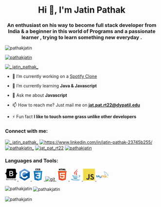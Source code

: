 <h1 align="center">Hi 👋, I'm Jatin Pathak</h1>
<h3 align="center">An enthusiast on his way to become full stack developer from India & a beginner in this world of Programs and a passionate learner , trying to learn something new everyday .</h3>

<p align="left"> <img src="https://komarev.com/ghpvc/?username=pathakjatin&label=Profile%20views&color=0e75b6&style=flat" alt="pathakjatin" /> </p>

<p align="left"> <a href="https://github.com/ryo-ma/github-profile-trophy"><img src="https://github-profile-trophy.vercel.app/?username=pathakjatin" alt="pathakjatin" /></a> </p>

<p align="left"> <a href="https://twitter.com/_jatin_pathak_" target="blank"><img src="https://img.shields.io/twitter/follow/_jatin_pathak_?logo=twitter&style=for-the-badge" alt="_jatin_pathak_" /></a> </p>

- 🔭 I’m currently working on a [Spotify Clone](https://github.com/pathakjatin/spotifyClone)

- 🌱 I’m currently learning **Java & Javascript**

- 💬 Ask me about **Javascript**

- 📫 How to reach me? Just mail me on **jat.pat.rt22@dypatil.edu**

- ⚡ Fun fact **I like to touch some grass unlike other developers**

<h3 align="left">Connect with me:</h3>
<p align="left">
<a href="https://twitter.com/_jatin_pathak_" target="blank"><img align="center" src="https://raw.githubusercontent.com/rahuldkjain/github-profile-readme-generator/master/src/images/icons/Social/twitter.svg" alt="_jatin_pathak_" height="30" width="40" /></a>
<a href="https://linkedin.com/in/https://www.linkedin.com/in/jatin-pathak-23745b255/" target="blank"><img align="center" src="https://raw.githubusercontent.com/rahuldkjain/github-profile-readme-generator/master/src/images/icons/Social/linked-in-alt.svg" alt="https://www.linkedin.com/in/jatin-pathak-23745b255/" height="30" width="40" /></a>
<a href="https://instagram.com/pathakjatin_" target="blank"><img align="center" src="https://raw.githubusercontent.com/rahuldkjain/github-profile-readme-generator/master/src/images/icons/Social/instagram.svg" alt="pathakjatin_" height="30" width="40" /></a>
<a href="https://www.hackerrank.com/jat_pat_rt22" target="blank"><img align="center" src="https://raw.githubusercontent.com/rahuldkjain/github-profile-readme-generator/master/src/images/icons/Social/hackerrank.svg" alt="jat_pat_rt22" height="30" width="40" /></a>
<a href="https://www.leetcode.com/pathakjatin" target="blank"><img align="center" src="https://raw.githubusercontent.com/rahuldkjain/github-profile-readme-generator/master/src/images/icons/Social/leet-code.svg" alt="pathakjatin" height="30" width="40" /></a>
</p>

<h3 align="left">Languages and Tools:</h3>
<p align="left"> <a href="https://getbootstrap.com" target="_blank" rel="noreferrer"> <img src="https://raw.githubusercontent.com/devicons/devicon/master/icons/bootstrap/bootstrap-plain-wordmark.svg" alt="bootstrap" width="40" height="40"/> </a> <a href="https://www.cprogramming.com/" target="_blank" rel="noreferrer"> <img src="https://raw.githubusercontent.com/devicons/devicon/master/icons/c/c-original.svg" alt="c" width="40" height="40"/> </a> <a href="https://www.w3schools.com/css/" target="_blank" rel="noreferrer"> <img src="https://raw.githubusercontent.com/devicons/devicon/master/icons/css3/css3-original-wordmark.svg" alt="css3" width="40" height="40"/> </a> <a href="https://git-scm.com/" target="_blank" rel="noreferrer"> <img src="https://www.vectorlogo.zone/logos/git-scm/git-scm-icon.svg" alt="git" width="40" height="40"/> </a> <a href="https://www.w3.org/html/" target="_blank" rel="noreferrer"> <img src="https://raw.githubusercontent.com/devicons/devicon/master/icons/html5/html5-original-wordmark.svg" alt="html5" width="40" height="40"/> </a> <a href="https://www.java.com" target="_blank" rel="noreferrer"> <img src="https://raw.githubusercontent.com/devicons/devicon/master/icons/java/java-original.svg" alt="java" width="40" height="40"/> </a> <a href="https://developer.mozilla.org/en-US/docs/Web/JavaScript" target="_blank" rel="noreferrer"> <img src="https://raw.githubusercontent.com/devicons/devicon/master/icons/javascript/javascript-original.svg" alt="javascript" width="40" height="40"/> </a> <a href="https://www.mysql.com/" target="_blank" rel="noreferrer"> <img src="https://raw.githubusercontent.com/devicons/devicon/master/icons/mysql/mysql-original-wordmark.svg" alt="mysql" width="40" height="40"/> </a> </p>

<p><img align="left" src="https://github-readme-stats.vercel.app/api/top-langs?username=pathakjatin&show_icons=true&locale=en&layout=compact" alt="pathakjatin" /></p>

<p>&nbsp;<img align="center" src="https://github-readme-stats.vercel.app/api?username=pathakjatin&show_icons=true&locale=en" alt="pathakjatin" /></p>

<p><img align="center" src="https://github-readme-streak-stats.herokuapp.com/?user=pathakjatin&" alt="pathakjatin" /></p>
